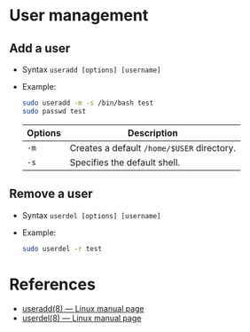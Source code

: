# User management

## Add a user

- Syntax `useradd [options] [username]`
- Example:
  
  ```bash
  sudo useradd -m -s /bin/bash test
  sudo passwd test
  ```

  |Options|Description|
  |--|--|
  |`-m`| Creates a default `/home/$USER` directory.|
  |`-s`| Specifies the default shell.|

## Remove a user
- Syntax `userdel [options] [username]`
- Example:
  
  ```bash
  sudo userdel -r test
  ```

# References
- [useradd(8) — Linux manual page](https://man7.org/linux/man-pages/man8/useradd.8.html)
- [userdel(8) — Linux manual page](https://man7.org/linux/man-pages/man8/userdel.8.html)